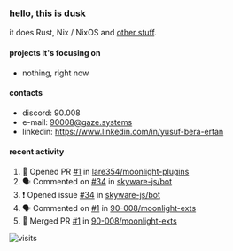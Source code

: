 ### hello, this is dusk

it does Rust, Nix / NixOS and [other stuff](https://gaze.systems/about/).

#### projects it's focusing on

- nothing, right now

#### contacts

- discord: 90.008
- e-mail: 90008@gaze.systems
- linkedin: https://www.linkedin.com/in/yusuf-bera-ertan

#### recent activity

<!--START_SECTION:activity-->
1. 💪 Opened PR [#1](https://github.com/lare354/moonlight-plugins/pull/1) in [lare354/moonlight-plugins](https://github.com/lare354/moonlight-plugins)
2. 🗣 Commented on [#34](https://github.com/skyware-js/bot/issues/34#issuecomment-3135392424) in [skyware-js/bot](https://github.com/skyware-js/bot)
3. ❗ Opened issue [#34](https://github.com/skyware-js/bot/issues/34) in [skyware-js/bot](https://github.com/skyware-js/bot)
4. 🗣 Commented on [#1](https://github.com/90-008/moonlight-exts/pull/1#issuecomment-3103802480) in [90-008/moonlight-exts](https://github.com/90-008/moonlight-exts)
5. 🎉 Merged PR [#1](https://github.com/90-008/moonlight-exts/pull/1) in [90-008/moonlight-exts](https://github.com/90-008/moonlight-exts)
<!--END_SECTION:activity-->



![visits](https://count.getloli.com/@yusdacragithub?name=yusdacragithub&theme=booru-lewd&padding=5&offset=0&align=center&scale=1&pixelated=1&darkmode=0)
